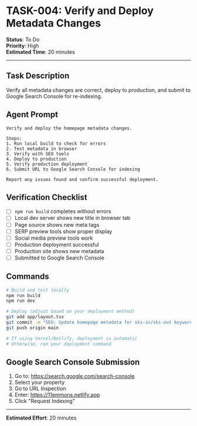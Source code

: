 # TASK-004: Verify and Deploy Metadata Changes

**Status**: To Do  
**Priority**: High  
**Estimated Time**: 20 minutes

---

## Task Description

Verify all metadata changes are correct, deploy to production, and submit to Google Search Console for re-indexing.

## Agent Prompt

```
Verify and deploy the homepage metadata changes.

Steps:
1. Run local build to check for errors
2. Test metadata in browser
3. Verify with SEO tools
4. Deploy to production
5. Verify production deployment
6. Submit URL to Google Search Console for indexing

Report any issues found and confirm successful deployment.
```

## Verification Checklist

- [ ] `npm run build` completes without errors
- [ ] Local dev server shows new title in browser tab
- [ ] Page source shows new meta tags
- [ ] SERP preview tools show proper display
- [ ] Social media preview tools work
- [ ] Production deployment successful
- [ ] Production site shows new metadata
- [ ] Submitted to Google Search Console

## Commands

```bash
# Build and test locally
npm run build
npm run dev

# Deploy (adjust based on your deployment method)
git add app/layout.tsx
git commit -m "SEO: Update homepage metadata for ski-in/ski-out keyword targeting"
git push origin main

# If using Vercel/Netlify, deployment is automatic
# Otherwise, run your deployment command
```

## Google Search Console Submission

1. Go to: https://search.google.com/search-console
2. Select your property
3. Go to URL Inspection
4. Enter: https://11emmons.netlify.app
5. Click "Request Indexing"

---

**Estimated Effort**: 20 minutes
